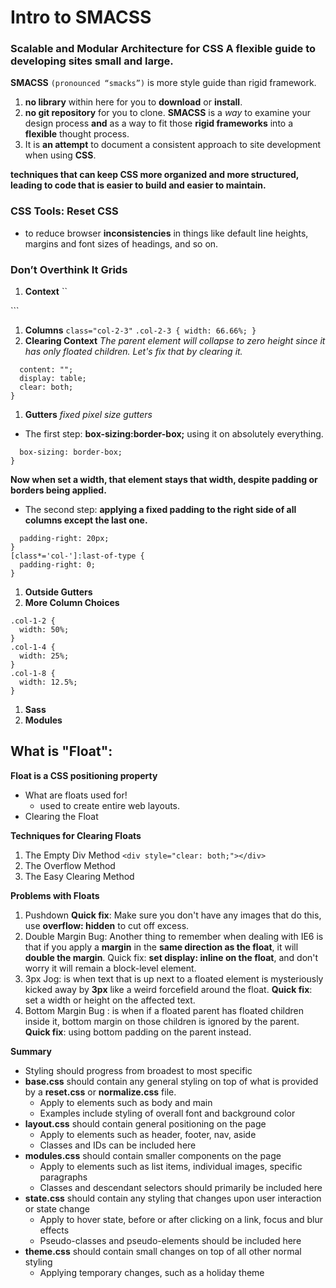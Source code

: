 # Intro to SMACSS
### Scalable and Modular Architecture for CSS A flexible guide to developing sites small and large.

**SMACSS** `(pronounced “smacks”)` is more style guide than rigid framework. 
1. **no library** within here for you to **download** or **install**.
1. **no git repository** for you to clone. 
**SMACSS** is a _way_ to examine your design process **and** as a way to fit those **rigid frameworks** into a **flexible** thought process. 
1. It is **an attempt** to document a consistent approach to site development when using **CSS**.

__techniques that can keep CSS more organized and more structured, leading to code that is easier to build and easier to maintain.__

### CSS Tools: Reset CSS
- to reduce browser **inconsistencies** in things like default line heights, margins and font sizes of headings, and so on. 

### Don’t Overthink It Grids

1. **Context**
`` <div class="grid">
  <!-- 100% wide -->
</div>```

1. **Columns**
```class="col-2-3"``` 
```.col-2-3 { width: 66.66%; }```
1. **Clearing Context**
_The parent element will collapse to zero height since it has only floated children. Let's fix that by clearing it._
```.grid:after {
  content: "";
  display: table;
  clear: both;
}
```
1. **Gutters**
_fixed pixel size gutters_

- The first step: __box-sizing:border-box;__
using it on absolutely everything.
```*, *:after, *:before {
  box-sizing: border-box;
}
```
**Now when set a width, that element stays that width, despite padding or borders being applied.**

- The second step: __applying a fixed padding to the right side of all columns except the last one.__

```[class*='col-'] {
  padding-right: 20px;
}
[class*='col-']:last-of-type {
  padding-right: 0;
}
```

1. **Outside Gutters**
1. **More Column Choices**
```
.col-1-2 {
  width: 50%;
}
.col-1-4 {
  width: 25%;
}
.col-1-8 {
  width: 12.5%;
}
```
1. **Sass**
1. **Modules**

## What is "Float":
**Float is a CSS positioning property**
- What are floats used for!
    - used to create entire web layouts.
- Clearing the Float

**Techniques for Clearing Floats**
1. The Empty Div Method
``` <div style="clear: both;"></div> ```
1. The Overflow Method
1. The Easy Clearing Method

**Problems with Floats**
1. Pushdown __Quick fix__: Make sure you don't have any images that do this, use **overflow: hidden** to cut off excess.
1. Double Margin Bug: Another thing to remember when dealing with IE6 is that if you apply a **margin** in the **same direction as the float**, it will **double the margin**. Quick fix: __set display: inline on the float__, and don't worry it will remain a block-level element.
1. 3px Jog:  is when text that is up next to a floated element is mysteriously kicked away by **3px** like a weird forcefield around the float. __Quick fix__: set a width or height on the affected text.
1. Bottom Margin Bug : is when if a floated parent has floated children inside it, bottom margin on those children is ignored by the parent. __Quick fix__: using bottom padding on the parent instead.


__Summary__
- Styling should progress from broadest to most specific
- **base.css** should contain any general styling on top of what is provided by a **reset.css** or **normalize.css** file.
    - Apply to elements such as body and main
    - Examples include styling of overall font and background color
- **layout.css** should contain general positioning on the page
    - Apply to elements such as header, footer, nav, aside
    - Classes and IDs can be included here
- **modules.css** should contain smaller components on the page
    - Apply to elements such as list items, individual images, specific paragraphs
    - Classes and descendant selectors should primarily be included here
- **state.css** should contain any styling that changes upon user interaction or state change
    - Apply to hover state, before or after clicking on a link, focus and blur effects
    - Pseudo-classes and pseudo-elements should be included here
- **theme.css** should contain small changes on top of all other normal styling
    - Applying temporary changes, such as a holiday theme